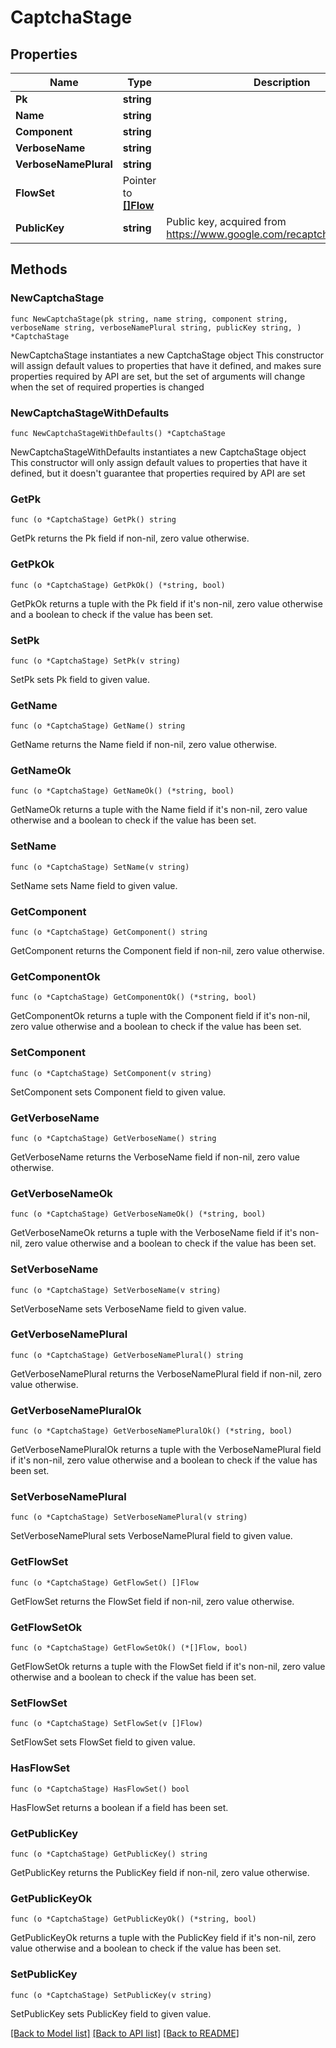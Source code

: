 # CaptchaStage

## Properties

Name | Type | Description | Notes
------------ | ------------- | ------------- | -------------
**Pk** | **string** |  | [readonly] 
**Name** | **string** |  | 
**Component** | **string** |  | [readonly] 
**VerboseName** | **string** |  | [readonly] 
**VerboseNamePlural** | **string** |  | [readonly] 
**FlowSet** | Pointer to [**[]Flow**](Flow.md) |  | [optional] 
**PublicKey** | **string** | Public key, acquired from https://www.google.com/recaptcha/intro/v3.html | 

## Methods

### NewCaptchaStage

`func NewCaptchaStage(pk string, name string, component string, verboseName string, verboseNamePlural string, publicKey string, ) *CaptchaStage`

NewCaptchaStage instantiates a new CaptchaStage object
This constructor will assign default values to properties that have it defined,
and makes sure properties required by API are set, but the set of arguments
will change when the set of required properties is changed

### NewCaptchaStageWithDefaults

`func NewCaptchaStageWithDefaults() *CaptchaStage`

NewCaptchaStageWithDefaults instantiates a new CaptchaStage object
This constructor will only assign default values to properties that have it defined,
but it doesn't guarantee that properties required by API are set

### GetPk

`func (o *CaptchaStage) GetPk() string`

GetPk returns the Pk field if non-nil, zero value otherwise.

### GetPkOk

`func (o *CaptchaStage) GetPkOk() (*string, bool)`

GetPkOk returns a tuple with the Pk field if it's non-nil, zero value otherwise
and a boolean to check if the value has been set.

### SetPk

`func (o *CaptchaStage) SetPk(v string)`

SetPk sets Pk field to given value.


### GetName

`func (o *CaptchaStage) GetName() string`

GetName returns the Name field if non-nil, zero value otherwise.

### GetNameOk

`func (o *CaptchaStage) GetNameOk() (*string, bool)`

GetNameOk returns a tuple with the Name field if it's non-nil, zero value otherwise
and a boolean to check if the value has been set.

### SetName

`func (o *CaptchaStage) SetName(v string)`

SetName sets Name field to given value.


### GetComponent

`func (o *CaptchaStage) GetComponent() string`

GetComponent returns the Component field if non-nil, zero value otherwise.

### GetComponentOk

`func (o *CaptchaStage) GetComponentOk() (*string, bool)`

GetComponentOk returns a tuple with the Component field if it's non-nil, zero value otherwise
and a boolean to check if the value has been set.

### SetComponent

`func (o *CaptchaStage) SetComponent(v string)`

SetComponent sets Component field to given value.


### GetVerboseName

`func (o *CaptchaStage) GetVerboseName() string`

GetVerboseName returns the VerboseName field if non-nil, zero value otherwise.

### GetVerboseNameOk

`func (o *CaptchaStage) GetVerboseNameOk() (*string, bool)`

GetVerboseNameOk returns a tuple with the VerboseName field if it's non-nil, zero value otherwise
and a boolean to check if the value has been set.

### SetVerboseName

`func (o *CaptchaStage) SetVerboseName(v string)`

SetVerboseName sets VerboseName field to given value.


### GetVerboseNamePlural

`func (o *CaptchaStage) GetVerboseNamePlural() string`

GetVerboseNamePlural returns the VerboseNamePlural field if non-nil, zero value otherwise.

### GetVerboseNamePluralOk

`func (o *CaptchaStage) GetVerboseNamePluralOk() (*string, bool)`

GetVerboseNamePluralOk returns a tuple with the VerboseNamePlural field if it's non-nil, zero value otherwise
and a boolean to check if the value has been set.

### SetVerboseNamePlural

`func (o *CaptchaStage) SetVerboseNamePlural(v string)`

SetVerboseNamePlural sets VerboseNamePlural field to given value.


### GetFlowSet

`func (o *CaptchaStage) GetFlowSet() []Flow`

GetFlowSet returns the FlowSet field if non-nil, zero value otherwise.

### GetFlowSetOk

`func (o *CaptchaStage) GetFlowSetOk() (*[]Flow, bool)`

GetFlowSetOk returns a tuple with the FlowSet field if it's non-nil, zero value otherwise
and a boolean to check if the value has been set.

### SetFlowSet

`func (o *CaptchaStage) SetFlowSet(v []Flow)`

SetFlowSet sets FlowSet field to given value.

### HasFlowSet

`func (o *CaptchaStage) HasFlowSet() bool`

HasFlowSet returns a boolean if a field has been set.

### GetPublicKey

`func (o *CaptchaStage) GetPublicKey() string`

GetPublicKey returns the PublicKey field if non-nil, zero value otherwise.

### GetPublicKeyOk

`func (o *CaptchaStage) GetPublicKeyOk() (*string, bool)`

GetPublicKeyOk returns a tuple with the PublicKey field if it's non-nil, zero value otherwise
and a boolean to check if the value has been set.

### SetPublicKey

`func (o *CaptchaStage) SetPublicKey(v string)`

SetPublicKey sets PublicKey field to given value.



[[Back to Model list]](../README.md#documentation-for-models) [[Back to API list]](../README.md#documentation-for-api-endpoints) [[Back to README]](../README.md)


